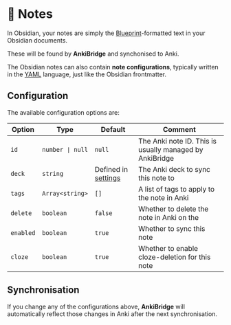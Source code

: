 # 📃 Notes

In Obsidian, your notes are simply the [Blueprint](/blueprints)-formatted text
in your Obsidian documents.

These will be found by **AnkiBridge** and synchonised to Anki.

The Obsidian notes can also contain **note configurations**, typically written
in the [YAML](https://yaml.org/) language, just like the Obsidian frontmatter.

## Configuration

The available configuration options are:

| Option    | Type            | Default                          | Comment                                                 |
| --------- | --------------- | -------------------------------- | ------------------------------------------------------- |
| `id`      | `number ∣ null` | `null`                           | The Anki note ID. This is usually managed by AnkiBridge |
| `deck`    | `string`        | Defined in [settings](/settings) | The Anki deck to sync this note to                      |
| `tags`    | `Array<string>` | `[]`                             | A list of tags to apply to the note in Anki             |
| `delete`  | `boolean`       | `false`                          | Whether to delete the note in Anki on the               |
| `enabled` | `boolean`       | `true`                           | Whether to sync this note                               |
| `cloze`   | `boolean`       | `true`                           | Whether to enable cloze-deletion for this note          |

## Synchronisation

If you change any of the configurations above, **AnkiBridge** will automatically
reflect those changes in Anki after the next synchronisation.